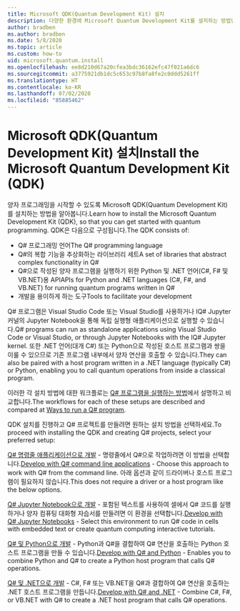```yaml
---
title: Microsoft QDK(Quantum Development Kit) 설치
description: 다양한 환경에 Microsoft Quantum Development Kit를 설치하는 방법입니다.
author: bradben
ms.author: bradben
ms.date: 5/8/2020
ms.topic: article
ms.custom: how-to
uid: microsoft.quantum.install
ms.openlocfilehash: ee8d210d67a20cfea3bdc36162efc47f021a6dc6
ms.sourcegitcommit: a3775921db1dc5c653c97b8fa8fe2c0ddd5261ff
ms.translationtype: HT
ms.contentlocale: ko-KR
ms.lasthandoff: 07/02/2020
ms.locfileid: "85885462"
---
```

# <a name="install-the-microsoft-quantum-development-kit-qdk"></a><span data-ttu-id="8af8e-103">Microsoft QDK(Quantum Development Kit) 설치</span><span class="sxs-lookup"><span data-stu-id="8af8e-103">Install the Microsoft Quantum Development Kit (QDK)</span></span>

<span data-ttu-id="8af8e-104">양자 프로그래밍을 시작할 수 있도록 Microsoft QDK(Quantum Development Kit)를 설치하는 방법을 알아봅니다.</span><span class="sxs-lookup"><span data-stu-id="8af8e-104">Learn how to install the Microsoft Quantum Development Kit (QDK), so that you can get started with quantum programming.</span></span> <span data-ttu-id="8af8e-105">QDK은 다음으로 구성됩니다.</span><span class="sxs-lookup"><span data-stu-id="8af8e-105">The QDK consists of:</span></span>

- <span data-ttu-id="8af8e-106">Q# 프로그래밍 언어</span><span class="sxs-lookup"><span data-stu-id="8af8e-106">The Q# programming language</span></span>
- <span data-ttu-id="8af8e-107">Q#의 복합 기능을 추상화하는 라이브러리 세트</span><span class="sxs-lookup"><span data-stu-id="8af8e-107">A set of libraries that abstract complex functionality in Q#</span></span>
- <span data-ttu-id="8af8e-108">Q#으로 작성된 양자 프로그램을 실행하기 위한 Python 및 .NET 언어(C#, F# 및 VB.NET)용 API</span><span class="sxs-lookup"><span data-stu-id="8af8e-108">APIs for Python and .NET languages (C#, F#, and VB.NET) for running quantum programs written in Q#</span></span>
- <span data-ttu-id="8af8e-109">개발을 용이하게 하는 도구</span><span class="sxs-lookup"><span data-stu-id="8af8e-109">Tools to facilitate your development</span></span>

<span data-ttu-id="8af8e-110">Q# 프로그램은 Visual Studio Code 또는 Visual Studio를 사용하거나 IQ# Jupyter 커널의 Jupyter Notebook을 통해 독립 실행형 애플리케이션으로 실행할 수 있습니다.</span><span class="sxs-lookup"><span data-stu-id="8af8e-110">Q# programs can run as standalone applications using Visual Studio Code or Visual Studio, or through Jupyter Notebooks with the IQ# Jupyter kernel.</span></span>
<span data-ttu-id="8af8e-111">또한 .NET 언어(대개 C#) 또는 Python으로 작성된 호스트 프로그램과 쌍을 이룰 수 있으므로 기존 프로그램 내부에서 양자 연산을 호출할 수 있습니다.</span><span class="sxs-lookup"><span data-stu-id="8af8e-111">They can also be paired with a host program written in a .NET language (typically C#) or Python, enabling you to call quantum operations from inside a classical program.</span></span>

<span data-ttu-id="8af8e-112">이러한 각 설치 방법에 대한 워크플로는 [Q# 프로그램을 실행하는 방법](xref:microsoft.quantum.guide.host-programs)에서 설명하고 비교합니다.</span><span class="sxs-lookup"><span data-stu-id="8af8e-112">The workflows for each of these setups are described and compared at [Ways to run a Q# program](xref:microsoft.quantum.guide.host-programs).</span></span>

<span data-ttu-id="8af8e-113">QDK 설치를 진행하고 Q# 프로젝트를 만들려면 원하는 설치 방법을 선택하세요.</span><span class="sxs-lookup"><span data-stu-id="8af8e-113">To proceed with installing the QDK and creating Q# projects, select your preferred setup:</span></span>

<span data-ttu-id="8af8e-114">[Q# 명령줄 애플리케이션으로 개발](xref:microsoft.quantum.install.standalone) - 명령줄에서 Q#으로 작업하려면 이 방법을 선택합니다.</span><span class="sxs-lookup"><span data-stu-id="8af8e-114">[Develop with Q# command line applications](xref:microsoft.quantum.install.standalone) - Choose this approach to work with Q# from the command line.</span></span> <span data-ttu-id="8af8e-115">아래 옵션과 같이 드라이버나 호스트 프로그램이 필요하지 않습니다.</span><span class="sxs-lookup"><span data-stu-id="8af8e-115">This does not require a driver or a host program like the below options.</span></span>

<span data-ttu-id="8af8e-116">[Q# Jupyter Notebook으로 개발](xref:microsoft.quantum.install.jupyter) - 포함된 텍스트를 사용하여 셀에서 Q# 코드를 실행하거나 양자 컴퓨팅 대화형 자습서를 만들려면 이 환경을 선택합니다.</span><span class="sxs-lookup"><span data-stu-id="8af8e-116">[Develop with Q# Jupyter Notebooks](xref:microsoft.quantum.install.jupyter) - Select this environment to run Q# code in cells with embedded text or create quantum computing interactive tutorials.</span></span> 

<span data-ttu-id="8af8e-117">[Q# 및 Python으로 개발](xref:microsoft.quantum.install.python) - Python과 Q#을 결합하여 Q# 연산을 호출하는 Python 호스트 프로그램을 만들 수 있습니다.</span><span class="sxs-lookup"><span data-stu-id="8af8e-117">[Develop with Q# and Python](xref:microsoft.quantum.install.python) - Enables you to combine Python and Q# to create a Python host program that calls Q# operations.</span></span>

<span data-ttu-id="8af8e-118">[Q# 및 .NET으로 개발](xref:microsoft.quantum.install.cs) - C#, F# 또는 VB.NET을 Q#과 결합하여 Q# 연산을 호출하는 .NET 호스트 프로그램을 만듭니다.</span><span class="sxs-lookup"><span data-stu-id="8af8e-118">[Develop with Q# and .NET](xref:microsoft.quantum.install.cs) - Combine C#, F#, or VB.NET with Q# to create a .NET host program that calls Q# operations.</span></span>
